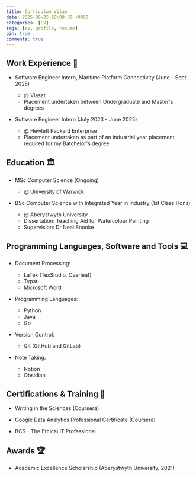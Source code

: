 ```yaml
---
title: Curriculum Vitae
date: 2025-08-25 10:00:00 +0000
categories: [CV]
tags: [cv, profile, resume]
pin: true
comments: true
---
```



## Work Experience 💼
- Software Engineer Intern, Maritime Platform Connectivity (June - Sept 2025)
  - @ Viasat
  - Placement undertaken between Undergraduate and Master's degrees

- Software Engineer Intern (July 2023 - June 2025)
  - @ Hewlett Packard Enterprise
  - Placement undertaken as part of an industrial year placement, required for my Batchelor's degree


## Education 🏛️

- MSc Computer Science (Ongoing)
   - @ University of Warwick 

- BSc Computer Science with Integrated Year in Industry (1st Class Hons)
    - @ Aberystwyth University
    - Dissertation: Teaching Aid for Watercolour Painting
    - Supervision: Dr Neal Snooke


## Programming Languages, Software and Tools 💻

- Document Processing:
  - LaTex (TexStudio, Overleaf)
  - Typst
  - Microsoft Word


- Programming Languages:
  - Python
  - Java
  - Go


- Version Control:
  - Git (GitHub and GitLab)


- Note Taking:
  - Notion
  - Obsidian



## Certifications & Training 📃

- Writing in the Sciences (Coursera)

- Google Data Analytics Professional Certificate (Coursera)

- BCS - The Ethical IT Professional


## Awards 🏆

- Academic Excellence Scholarship (Aberystwyth University, 2021)